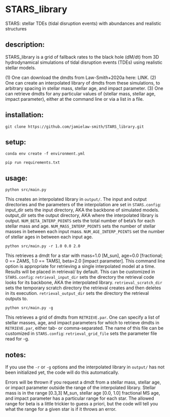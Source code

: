 # STARS_library

STARS: stellar TDEs (tidal disruption events) with abundances and realistic structures

## description:

STARS_library is a grid of fallback rates to the black hole (dM/dt) from 3D hydrodynamical simulations of tidal disruption events (TDEs) using realistic stellar models.

(1) One can download the dmdts from Law-Smith+2020a here: LINK.
(2) One can create an interpolated library of dmdts from these simulations, to arbitrary spacing in stellar mass, stellar age, and impact parameter.
(3) One can retrieve dmdts for any particular values of (stellar mass, stellar age, impact parameter), either at the command line or via a list in a file.


## installation:

`git clone https://github.com/jamielaw-smith/STARS_library.git`

## setup:

`conda env create -f environment.yml`

`pip run requirements.txt`


## usage:

`python src/main.py`

This creates an interpolated library in `output/`. 
The input and output directories and the parameters of the interpolation are set in `STARS.config`:
input_dir sets the input directory, AKA the backbone of simulated models.
output_dir sets the output directory, AKA where the interpolated library is output.
`NUM_BETA_INTERP_POINTS` sets the total number of beta’s for each stellar mass and age.
`NUM_MASS_INTERP_POINTS` sets the number of stellar masses in between each input mass.
`NUM_AGE_INTERP_POINTS` set the number of stellar ages in between each input age.

`python src/main.py -r 1.0 0.0 2.0`

This retrieves a dmdt for a star with 
mass=1.0 [M_sun],
age=0.0 [fractional; 0 == ZAMS, 1.0 == TAMS], 
beta=2.0 [impact parameter].
This command line option is appropriate for retrieving a single interpolated model at a time.
Results will be placed in retrieval/ by default. This can be customized in `STARS.config`:
`retrieval_input_dir` sets the directory the retrieval code looks for its backbone, AKA the interpolated library.
`retrieval_scratch_dir` sets the temporary scratch directory the retrieval creates and then deletes in its execution.
`retrieval_output_dir` sets the directory the retrieval outputs to.

`python src/main.py -g`

This retrieves a grid of dmdts from `RETRIEVE.par`.
One can specify a list of stellar masses, age, and impact parameters for which to retrieve dmdts in `RETRIEVE.par`, either tab- or comma-separated. The name of this file can be customized in `STARS.config`:
`retrieval_grid_file` sets the parameter file read for -g.

## notes:

If you use the `-r` or `-g` options and the interpolated library in `output/` has not been initialized yet, the code will do this automatically.

Errors will be thrown if you request a dmdt from a stellar mass, stellar age, or impact parameter outside the range of the interpolated library. Stellar mass is in the range [0.3,3] M_sun, stellar age [0.0, 1.0] fractional MS age, and impact parameter has a particular range for each star. The allowed range for beta is a little trickier to guess a priori, but the code will tell you what the range for a given star is if it throws an error.

